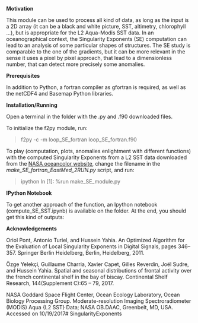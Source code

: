 **Motivation**

This module can be used to process all kind of data, as long as the input is a 2D array (it can be a black and white picture, SST, altimetry, chlorophyll ...), but is appropriate for the L2 Aqua-Modis SST data. In an oceanographical context, the Singularity Exponents (SE) computation can lead to an analysis of some particular shapes of structures. The SE study is comparable to the one of the gradients, but it can be more relevant in the sense it uses a pixel by pixel approach, that lead to a dimensionless number, that can detect more precisely some anomalies. 


**Prerequisites**

In addition to Python, a fortran compiler as gfortran is required, as well as the netCDF4 and Basemap Python libraries.


**Installation/Running**

Open a terminal in the folder with the .py and .f90 downloaded files.


To initialize the f2py module, run:

> f2py -c -m loop_SE_fortran loop_SE_fortran.f90


To play (computation, plots, anomalies enlightment with different functions) with the computed Singularity Exponents from a L2 SST data downloaded from the [NASA oceancolor website]( https://oceancolor.gsfc.nasa.gov/cgi/browse.pl), change the filename in the *make_SE_fortran_EastMed_2RUN.py* script, and run:

> ipython
> In [1]: %run make_SE_module.py


**IPython Notebook**

To get another approach of the function, an Ipython notebook (compute_SE_SST.ipynb) is available on the folder. At the end, you should get this kind of outputs:



**Acknowledgements**

Oriol Pont, Antonio Turiel, and Hussein Yahia. An Optimized Algorithm for the Evaluation of Local Singularity Exponents in Digital Signals, pages 346–357. Springer Berlin Heidelberg, Berlin, Heidelberg, 2011.

Özge Yelekçi, Guillaume Charria, Xavier Capet, Gilles Reverdin, Joël Sudre, and Hussein Yahia. Spatial and seasonal distributions of frontal activity over the french continental shelf in the bay of biscay. Continental Shelf Research, 144(Supplement C):65 – 79, 2017.

NASA Goddard Space Flight Center, Ocean Ecology Laboratory, Ocean Biology Processing Group. Moderate-resolution Imaging Spectroradiometer (MODIS) Aqua {L2 SST} Data; NASA OB.DAAC, Greenbelt, MD, USA.
Accessed on 10/19/2017# SingularityExponents
